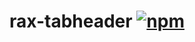 # rax-tabheader [![npm](https://img.shields.io/npm/v/rax-tabheader.svg)](https://www.npmjs.com/package/rax-tabheader)
